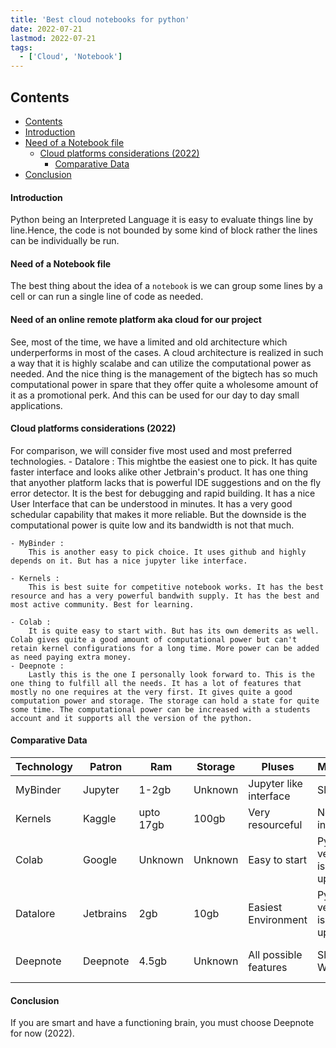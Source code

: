```yaml
---
title: 'Best cloud notebooks for python'
date: 2022-07-21
lastmod: 2022-07-21
tags:
  - ['Cloud', 'Notebook']
---
```


## Contents
- [Contents](#contents)
- [Introduction](#Introduction)
- [Need of a Notebook file](#Need-of-a-Notebook-file)
    - [Cloud platforms considerations (2022)](#Cloud-platforms-considerations-2022)
        - [Comparative Data](#Comparative-Data)
- [Conclusion](#Conclusion)


#### Introduction
Python being an Interpreted Language it is easy to evaluate things line by line.Hence, the code is not bounded by some kind of block rather the lines can be individually be run.
#### Need of a Notebook file
The best thing about the idea of a `notebook` is we can group some lines by a cell or can run a single line of code as needed.
#### Need of an online remote platform aka cloud for our project
See, most of the time, we have a limited and old architecture which underperforms in most of the cases. A cloud architecture is realized in such a way that it is highly scalabe and can utilize the computational power as needed. And the nice thing is the management of the bigtech has so much computational power in spare that they offer quite a wholesome amount of it as a promotional perk. And this can be used for our day to day small applications.

#### Cloud platforms considerations (2022)
For comparison, we will consider five most used and most preferred technologies.
    - Datalore :
        This mightbe the easiest one to pick. It has quite faster interface and looks alike other Jetbrain's product. It has one thing that anyother platform lacks that is powerful IDE suggestions and on the fly error detector. It is the best for debugging and rapid building. It has a nice User Interface that can be understood in minutes. It has a very good schedular capability that makes it more reliable. But the downside is the computational power is quite low and its bandwidth is not that much.

    - MyBinder :
        This is another easy to pick choice. It uses github and highly depends on it. But has a nice jupyter like interface.

    - Kernels :
        This is best suite for competitive notebook works. It has the best resource and has a very powerful bandwith supply. It has the best and most active community. Best for learning.
    
    - Colab :
        It is quite easy to start with. But has its own demerits as well. Colab gives quite a good amount of computational power but can't retain kernel configurations for a long time. More power can be added as need paying extra money.
    - Deepnote :
        Lastly this is the one I personally look forward to. This is the one thing to fulfill all the needs. It has a lot of features that mostly no one requires at the very first. It gives quite a good computation power and storage. The storage can hold a state for quite some time. The computational power can be increased with a students account and it supports all the version of the python.

#### Comparative Data
| Technology | Patron | Ram | Storage | Pluses | Minuses | Price |
| -------------- | -------------- | -------------- | -------------- | -------------- | -------------- | -------------- |
| MyBinder | Jupyter | 1-2gb | Unknown | Jupyter like interface | Slower | Free |
| Kernels | Kaggle | upto 17gb | 100gb | Very resourceful | Not nice interface | Free |
| Colab | Google | Unknown | Unknown | Easy to start | Python version is not updated | Free |
| Datalore | Jetbrains | 2gb | 10gb | Easiest Environment | Python version is not updated | Proprietary |
| Deepnote | Deepnote | 4.5gb | Unknown | All possible features | Sluggish Website | Proprietary/ Students plan |

#### Conclusion
If you are smart and have a functioning brain, you must choose Deepnote for now (2022).